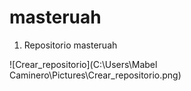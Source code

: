 # masteruah

1.	Repositorio masteruah 


![Crear_repositorio](C:\Users\Mabel Caminero\Pictures\Crear_repositorio.png)







